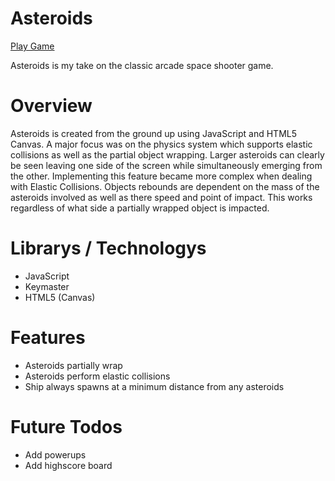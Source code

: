 # Asteroids

[Play Game][game_link]

[game_link]: http://joshuaweiss.github.io/Asteroids/

Asteroids is my take on the classic arcade space shooter game.

# Overview
Asteroids is created from the ground up using JavaScript and HTML5 Canvas. A major focus was on the physics system which supports elastic collisions as well as the partial object wrapping. Larger asteroids can clearly be seen leaving one side of the screen while simultaneously emerging from the other. Implementing this feature became more complex when dealing with Elastic Collisions. Objects rebounds are dependent on the mass of the asteroids involved as well as there speed and point of impact. This works regardless of what side a partially wrapped object is impacted.



# Librarys / Technologys

* JavaScript
* Keymaster
* HTML5 (Canvas)


# Features

* Asteroids partially wrap
* Asteroids perform elastic collisions
* Ship always spawns at a minimum distance from any asteroids


# Future Todos

* Add powerups
* Add highscore board
